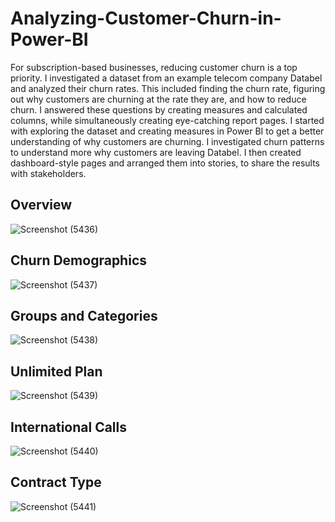 # Analyzing-Customer-Churn-in-Power-BI
For subscription-based businesses, reducing customer churn is a top priority. I investigated a dataset from an example telecom company Databel and analyzed their churn rates.
This included finding the churn rate, figuring out why customers are churning at the rate they are, and how to reduce churn. 
I answered these questions by creating measures and calculated columns, while simultaneously creating eye-catching report pages.
I started with exploring the dataset and creating measures in Power BI to get a better understanding of why customers are churning.
I investigated churn patterns to understand more why customers are leaving Databel.
I then created dashboard-style pages and arranged them into stories, to share the results with stakeholders.

## Overview 
![Screenshot (5436)](https://github.com/user-attachments/assets/8ee0a23a-59a6-4ecd-ba34-90e13359b9be)

## Churn Demographics
![Screenshot (5437)](https://github.com/user-attachments/assets/da688597-b3df-4077-aa96-085809d6e1ef)

## Groups and Categories
![Screenshot (5438)](https://github.com/user-attachments/assets/9dafd01b-6a02-4b5d-8f3f-e36cd4d6d98a)

## Unlimited Plan
![Screenshot (5439)](https://github.com/user-attachments/assets/5b6558a7-2278-4a96-81f9-032ba7883d94)

## International Calls
![Screenshot (5440)](https://github.com/user-attachments/assets/7765768d-3f83-4b89-bda6-d267d25474bb)

## Contract Type
![Screenshot (5441)](https://github.com/user-attachments/assets/a0f4b535-680b-4c84-9cd4-1e807300bd99)








